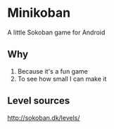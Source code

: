 # Minikoban
A little Sokoban game for Android

## Why

1. Because it's a fun game
2. To see how small I can make it

## Level sources

http://sokoban.dk/levels/
